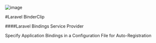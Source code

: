 ![image](https://dl.dropboxusercontent.com/s/cc0yhwb3kikt0iq/binderclip.jpg)

#Laravel BinderClip

####Laravel Bindings Service Provider

Specify Application Bindings in a Configuration File for Auto-Registration